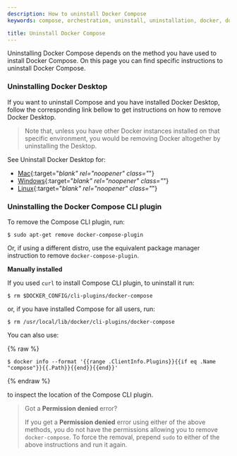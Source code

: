 ```yaml
---
description: How to uninstall Docker Compose
keywords: compose, orchestration, uninstall, uninstallation, docker, documentation

title: Uninstall Docker Compose
---
```


Uninstalling Docker Compose depends on the method you have used to install Docker Compose. 
On this page you can find specific instructions to uninstall Docker Compose.


### Uninstalling Docker Desktop

If you want to uninstall Compose and you have installed Docker Desktop, follow the corresponding link bellow to get instructions on how to remove Docker Desktop.
> Note that, unless you have other Docker instances installed on that specific environment, you would be removing Docker altogether by uninstalling the Desktop.

See Uninstall Docker Desktop for:
* [Mac](../../desktop/install/mac-install.md/#uninstall-docker-desktop){:target="_blank" rel="noopener" class="_"}
* [Windows](../../desktop/install/windows-install.md/#uninstall-docker-desktop){:target="_blank" rel="noopener" class="_"}
* [Linux](../../desktop/install/linux-install.md/#uninstall-docker-desktop){:target="_blank" rel="noopener" class="_"}


### Uninstalling the Docker Compose CLI plugin

To remove the Compose CLI plugin, run:

```console
$ sudo apt-get remove docker-compose-plugin
```
Or, if using a different distro, use the equivalent package manager instruction to remove `docker-compose-plugin`. 

__Manually installed__

If you used `curl` to install Compose CLI plugin, to uninstall it run:

```console
$ rm $DOCKER_CONFIG/cli-plugins/docker-compose
```
    
or, if you have installed Compose for all users, run:  

```console
$ rm /usr/local/lib/docker/cli-plugins/docker-compose
```

You can also use:

{% raw %}	
```console
$ docker info --format '{{range .ClientInfo.Plugins}}{{if eq .Name "compose"}}{{.Path}}{{end}}{{end}}'
```
{% endraw %}

to inspect the location of the Compose CLI plugin.


> Got a **Permission denied** error?
>
> If you get a **Permission denied** error using either of the above
> methods, you do not have the permissions allowing you to remove
> `docker-compose`. To force the removal, prepend `sudo` to either of the above instructions and run it again.
